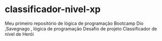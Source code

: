 # classificador-nivel-xp
Meu primeiro repositório de lógica de programação 
Bootcamp Dio ,Savegnago , lógica de programação 
Desafio de projeto 
Classificador de nível de Herói 
